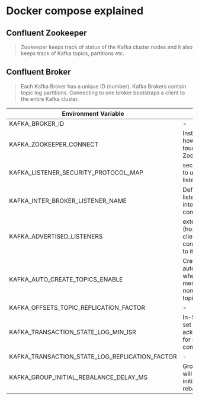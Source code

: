 # Docker compose explained

## Confluent Zookeeper

> Zookeeper keeps track of status of the Kafka cluster nodes and it also keeps track of Kafka topics, partitions etc.

## Confluent Broker

> Each Kafka Broker has a unique ID (number). Kafka Brokers contain topic log partitions. Connecting to one broker bootstraps a client to the entire Kafka cluster.

| Environment Variable                           | Objective                                                                 | Set                                                      |
| ---------------------------------------------- | ------------------------------------------------------------------------- | -------------------------------------------------------- |
| KAFKA_BROKER_ID                                | -                                                                         | 1                                                        |
| KAFKA_ZOOKEEPER_CONNECT                        | Instructs Kafka how to get in touch with ZooKeeper.                       | zookeeper:2181                                           |
| KAFKA_LISTENER_SECURITY_PROTOCOL_MAP           | security protocol to use, per listener name.                              | PLAINTEXT:PLAINTEXT,PLAINTEXT_HOST:PLAINTEXT             |
| KAFKA_INTER_BROKER_LISTENER_NAME               | Defines which listener to use for inter-broker communication              | PLAINTEXT                                                |
| KAFKA_ADVERTISED_LISTENERS                     | external address (host/IP) so that clients can correctly connect to it    | PLAINTEXT://broker:29092,PLAINTEXT_HOST://localhost:9092 |
| KAFKA_AUTO_CREATE_TOPICS_ENABLE                | Create topics automatically when you send messages to non-existing topics | true                                                     |
| KAFKA_OFFSETS_TOPIC_REPLICATION_FACTOR         | -                                                                         | 1                                                        |
| KAFKA_TRANSACTION_STATE_LOG_MIN_ISR            | In-Sync Replica set acknowledgments for successful commit                 | 1                                                        |
| KAFKA_TRANSACTION_STATE_LOG_REPLICATION_FACTOR | -                                                                         | 1                                                        |
| KAFKA_GROUP_INITIAL_REBALANCE_DELAY_MS         | GroupCoordinator will delay the initial consumer rebalance.               | 100                                                      |
